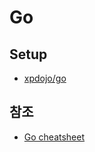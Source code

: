 # Go

## Setup

- [xpdojo/go](https://github.com/xpdojo/go)

## 참조

- [Go cheatsheet](https://devhints.io/go#concurrency)
